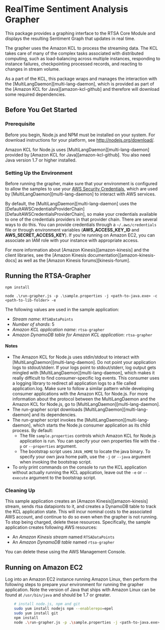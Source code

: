 # RealTime Sentiment Analysis Grapher

This package provides a graphing interface to the RTSA Core Module and displays the resulting Sentiment Graph that updates in real time.

The grapher uses the Amazon KCL to process the streaming data. The KCL takes care of many of the complex tasks associated with distributed computing, such as load-balancing across multiple instances, responding to instance failures, checkpointing processed records, and reacting to changes in stream volume.

As a part of the KCL, this package wraps and manages the interaction with the [MultiLangDaemon][multi-lang-daemon], which is provided as part of the [Amazon KCL for Java][amazon-kcl-github] and therefore will download some required dependencies.

## Before You Get Started

### Prerequisite
Before you begin, Node.js and NPM must be installed on your system. For download instructions for your platform, see http://nodejs.org/download/.

Amazon KCL for Node.js uses [MultiLangDaemon][multi-lang-daemon] provided by [Amazon KCL for Java][amazon-kcl-github]. You also need Java version 1.7 or higher installed.

### Setting Up the Environment
Before running the grapher, make sure that your environment is configured to allow the samples to use your [AWS Security Credentials](http://docs.aws.amazon.com/general/latest/gr/aws-security-credentials.html), which are used by [MultiLangDaemon][multi-lang-daemon] to interact with AWS services.

By default, the [MultiLangDaemon][multi-lang-daemon] uses the [DefaultAWSCredentialsProviderChain][DefaultAWSCredentialsProviderChain], so make your credentials available to one of the credentials providers in that provider chain. There are several ways to do this. You can provide credentials through a `~/.aws/credentials` file or through environment variables (**AWS\_ACCESS\_KEY\_ID** and **AWS\_SECRET\_ACCESS\_KEY**). If you're running on Amazon EC2, you can associate an IAM role with your instance with appropriate access.

For more information about [Amazon Kinesis][amazon-kinesis] and the client libraries, see the
[Amazon Kinesis documentation][amazon-kinesis-docs] as well as the [Amazon Kinesis forums][kinesis-forum].

## Running the RTSA-Grapher

`npm install`

`node .\run-grapher.js -p .\sample.properties -j <path-to-java.exe> -c <path-to-lib-folder> -e`

The following values are used in the sample application:

* *Stream name*: `RTSADataPoints`
* *Number of shards*: 5
* *Amazon KCL application name*: `rtsa-grapher`
* *Amazon DynamoDB table for Amazon KCL application*: `rtsa-grapher`

#### Notes
* The Amazon KCL for Node.js uses stdin/stdout to interact with [MultiLangDaemon][multi-lang-daemon]. Do not point your application logs to stdout/stderr. If your logs point to stdout/stderr, log output gets mingled with [MultiLangDaemon][multi-lang-daemon], which makes it really difficult to find consumer-specific log events. This consumer uses a logging library to redirect all application logs to a file called application.log. Make sure to follow a similar pattern while developing consumer applications with the Amazon KCL for Node.js. For more information about the protocol between the MultiLangDaemon and the Amazon KCL for Node.js, go to [MultiLangDaemon][multi-lang-daemon].
* The run-grapher script downloads [MultiLangDaemon][multi-lang-daemon] and its dependencies.
* The run-grapher script invokes the [MultiLangDaemon][multi-lang-daemon], which starts the Node.js consumer application as its child process. By default:
  * The file `sample.properties` controls which Amazon KCL for Node.js application is run. You can specify your own properties file with the `-p` or `--properties` argument.
  * The bootstrap script uses `JAVA_HOME` to locate the java binary. To specify your own java home path, use the `-j` or `--java` argument when invoking the bootstrap script.
* To only print commands on the console to run the KCL application without actually running the KCL application, leave out the `-e` or `--execute` argument to the bootstrap script.

### Cleaning Up
This sample application creates an [Amazon Kinesis][amazon-kinesis] stream, sends rtsa datapionts to it, and creates a DynamoDB table to track the KCL application state. This will incur nominal costs to the associated AWS account, and continue to do so even when the grapher is not running. To stop being charged, delete these resources. Specifically, the sample application creates following AWS resources:

* An *Amazon Kinesis stream* named `RTSADataPoints`
* An *Amazon DynamoDB table* named `rtsa-grapher`

You can delete these using the AWS Management Console.

## Running on Amazon EC2
Log into an Amazon EC2 instance running Amazon Linux, then perform the following steps to prepare your environment for running the grapher application. Note the version of Java that ships with Amazon Linux can be found at `/usr/bin/java` and should be 1.7 or greater.

```sh
    # install node.js, npm and git
    sudo yum install nodejs npm --enablerepo=epel
    sudo yum install git
    npm install
    node .\run-grapher.js -p .\sample.properties -j <path-to-java.exe> -c <path-to-lib-folder> -e
```

